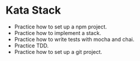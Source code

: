 # Kata Stack

- Practice how to set up a npm project.
- Practice how to implement a stack.
- Practice how to write tests with mocha and chai.
- Practice TDD.
- Practice how to set up a git project.
